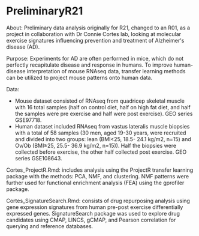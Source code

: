 # PreliminaryR21
About: Preliminary data analysis originally for R21, changed to an R01, as a project in collaboration with Dr Connie Cortes lab, looking at molecular exercise signatures influencing prevention and treatment of Alzheimer's disease (AD). 
 
Purpose: Experiments for AD are often performed in mice, which do not perfectly recapitulate disease and response in humans. To improve human-disease interpretation of mouse RNAseq data, transfer learning methods can be utilized to project mouse patterns onto human data.

Data: 
- Mouse dataset consisted of RNAseq from quadricep skeletal muscle with 16 total samples (half on control diet, half on high fat diet, and half the samples were pre exercise and half were post exercise). GEO series GSE97718. 
- Human dataset included RNAseq from vastus lateralis muscle biopsies with a total of 58 samples (30 men, aged 19-30 years, were recruited and divided into two groups: lean (BMI<25, 18.5- 24.1 kg/m2, n=15) and Ov/Ob (BMI≥25, 25.5- 36.9 kg/m2, n=15)). Half the biopsies were collected before exercise, the other half collected post exercise. GEO series GSE108643.

Cortes_ProjectR.Rmd: includes analysis using the ProjectR transfer learning package with the methods: PCA, NMF, and clustering. 
NMF patterns were further used for functional enrichment analysis (FEA) using the gprofiler package.

Cortes_SignatureSearch.Rmd: consists of drug repurposing analysis using gene expression signatures from human pre-post exercise differentially expressed genes. SignatureSearch package was used to explore drug candidates using CMAP, LINCS, gCMAP, and Pearson correlation for querying and reference databases.
